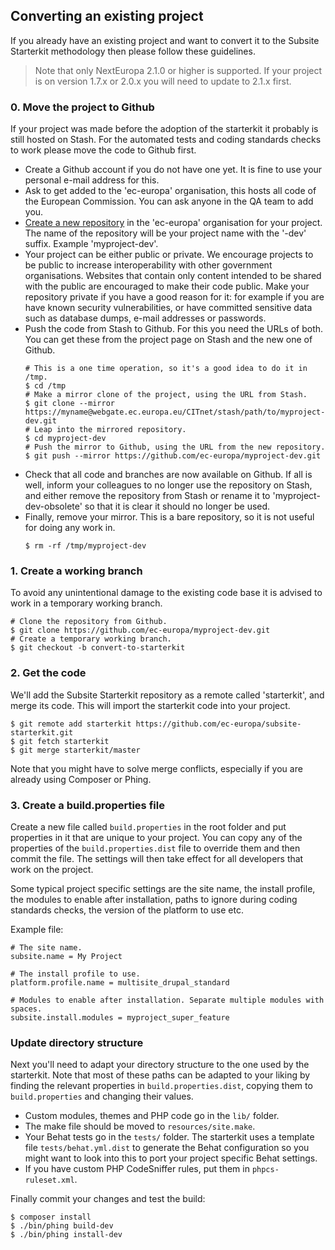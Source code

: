 ## Converting an existing project

If you already have an existing project and want to convert it to the Subsite
Starterkit methodology then please follow these guidelines.

> Note that only NextEuropa 2.1.0 or higher is supported. If your project is on
> version 1.7.x or 2.0.x you will need to update to 2.1.x first.

### 0. Move the project to Github

If your project was made before the adoption of the starterkit it probably is
still hosted on Stash. For the automated tests and coding standards checks to
work please move the code to Github first.

* Create a Github account if you do not have one yet. It is fine to use your
  personal e-mail address for this.
* Ask to get added to the 'ec-europa' organisation, this hosts all code of
  the European Commission. You can ask anyone in the QA team to add you.
* [Create a new repository](https://github.com/organizations/ec-europa/repositories/new)
  in the 'ec-europa' organisation for your project. The name of the repository
  will be your project name with the '-dev' suffix. Example 'myproject-dev'.
* Your project can be either public or private. We encourage projects to be
  public to increase interoperability with other government organisations.
  Websites that contain only content intended to be shared with the public
  are encouraged to make their code public.
  Make your repository private if you have a good reason for it: for example
  if you are have known security vulnerabilities, or have committed sensitive
  data such as database dumps, e-mail addresses or passwords.
* Push the code from Stash to Github. For this you need the URLs of both. You
  can get these from the project page on Stash and the new one of Github.
  ```
  # This is a one time operation, so it's a good idea to do it in /tmp.
  $ cd /tmp
  # Make a mirror clone of the project, using the URL from Stash.
  $ git clone --mirror https://myname@webgate.ec.europa.eu/CITnet/stash/path/to/myproject-dev.git
  # Leap into the mirrored repository.
  $ cd myproject-dev
  # Push the mirror to Github, using the URL from the new repository.
  $ git push --mirror https://github.com/ec-europa/myproject-dev.git
  ```
* Check that all code and branches are now available on Github. If all is
  well, inform your colleagues to no longer use the repository on Stash, and
  either remove the repository from Stash or rename it to
  'myproject-dev-obsolete' so that it is clear it should no longer be used.
* Finally, remove your mirror. This is a bare repository, so it is not
  useful for doing any work in.
  ```
  $ rm -rf /tmp/myproject-dev
  ```

### 1. Create a working branch

To avoid any unintentional damage to the existing code base it is advised to
work in a temporary working branch.

```
# Clone the repository from Github.
$ git clone https://github.com/ec-europa/myproject-dev.git
# Create a temporary working branch.
$ git checkout -b convert-to-starterkit
```

### 2. Get the code

We'll add the Subsite Starterkit repository as a remote called 'starterkit', and
merge its code. This will import the starterkit code into your project.

```
$ git remote add starterkit https://github.com/ec-europa/subsite-starterkit.git
$ git fetch starterkit
$ git merge starterkit/master
```

Note that you might have to solve merge conflicts, especially if you are already
using Composer or Phing.

### 3. Create a build.properties file

Create a new file called `build.properties` in the root folder and put
properties in it that are unique to your project. You can copy any of the
properties of the `build.properties.dist` file to override them and then commit
the file. The settings will then take effect for all developers that work on the
project.

Some typical project specific settings are the site name, the install profile,
the modules to enable after installation, paths to ignore during coding
standards checks, the version of the platform to use etc.

Example file:

```
# The site name.
subsite.name = My Project

# The install profile to use.
platform.profile.name = multisite_drupal_standard

# Modules to enable after installation. Separate multiple modules with spaces.
subsite.install.modules = myproject_super_feature
```

### Update directory structure

Next you'll need to adapt your directory structure to the one used by the
starterkit. Note that most of these paths can be adapted to your liking by
finding the relevant properties in `build.properties.dist`, copying them to
`build.properties` and changing their values.

* Custom modules, themes and PHP code go in the `lib/` folder.
* The make file should be moved to `resources/site.make`.
* Your Behat tests go in the `tests/` folder. The starterkit uses a template
  file `tests/behat.yml.dist` to generate the Behat configuration so you might
  want to look into this to port your project specific Behat settings.
* If you have custom PHP CodeSniffer rules, put them in `phpcs-ruleset.xml`.

Finally commit your changes and test the build:

```
$ composer install
$ ./bin/phing build-dev
$ ./bin/phing install-dev
```
